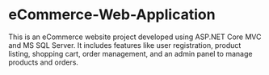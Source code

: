 # eCommerce-Web-Application
This is an eCommerce website project developed using ASP.NET Core MVC and MS SQL Server. It includes features like user registration, product listing, shopping cart, order management, and an admin panel to manage products and orders.
